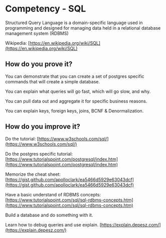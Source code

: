 # Competency - SQL

Structured Query Language is a domain-specific language used in programming and designed for managing data held in a relational database management system (RDBMS)

Wikipedia: [https://en.wikipedia.org/wiki/SQL](https://en.wikipedia.org/wiki/SQL)

## How do you prove it?

You can demonstrate that you can create a set of postgres specific commands that will create a simple database.  

You can explain what queries will go fast, which will go slow, and why.  

You can pull data out and aggregate it for specific business reasons.

You can explain keys, foreign keys, joins, BCNF & Denormalization.


## How do you improve it?

Do the tutorial: [https://www.w3schools.com/sql/](https://www.w3schools.com/sql/) 

Do the postgres specific tutorial: [https://www.tutorialspoint.com/postgresql/index.htm](https://www.tutorialspoint.com/postgresql/index.htm) 

Memorize the cheat sheet: [https://gist.github.com/apolloclark/ea5466d5929e63043dcf](https://gist.github.com/apolloclark/ea5466d5929e63043dcf) 

Have a basic understand of RDBMS concepts: [https://www.tutorialspoint.com/sql/sql-rdbms-concepts.htm](https://www.tutorialspoint.com/sql/sql-rdbms-concepts.htm)

Build a database and do something with it.

Learn how to debug queries and use explain. [https://explain.depesz.com/](https://explain.depesz.com/)

